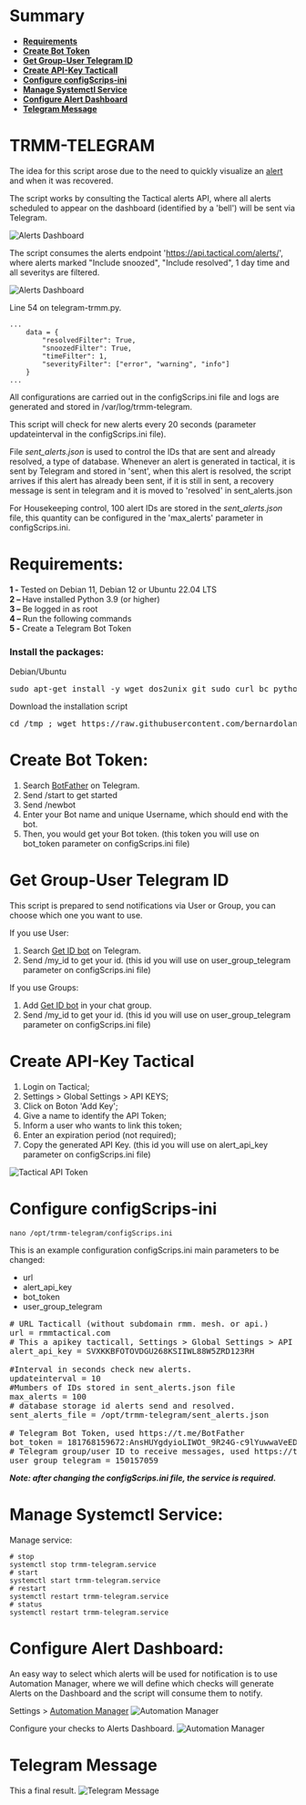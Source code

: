 # Summary
<ul>
	<li>
		<strong>
			<a href=#requirements>Requirements</a>
		</strong>
	</li>
	<li>
		<strong>
			<a href=#create-bot-token>Create Bot Token</a>
		</strong>
	</li>
    <li>
		<strong>
			<a href=#get-group-user-telegram-id>Get Group-User Telegram ID</a>
		</strong>
	</li>
	<li>
		<strong>
			<a href=#create-api-key-tactical>Create API-Key Tacticall</a>
		</strong>
	</li>
	<li>
		<strong>
			<a href=#configure-configScrips-ini>Configure configScrips-ini</a>
		</strong>
	</li>
	<li>
		<strong>
			<a href=#manage-systemctl-service>Manage Systemctl Service</a>
		</strong>
	</li>    	
    <li>
		<strong>
			<a href=#configure-alert-dashboard>Configure Alert Dashboard</a>
		</strong>
	</li>
    <li>
		<strong>
			<a href=#telegram-message>Telegram Message</a>
		</strong>
	</li>       
</ul>

# TRMM-TELEGRAM
The idea for this script arose due to the need to quickly visualize an [alert](https://docs.tacticalrmm.com/functions/alerting/) and when it was recovered.

The script works by consulting the Tactical alerts API, where all alerts scheduled to appear on the dashboard (identified by a 'bell') will be sent via Telegram.

![Alerts Dashboard](img-docs/rmm-alerts-bells.jpg)

The script consumes the alerts endpoint 'https://api.tactical.com/alerts/', where alerts marked "Include snoozed", "Include resolved", 1 day time and all severitys are filtered.

![Alerts Dashboard](img-docs/rmm-alerts.jpg)

Line 54 on telegram-trmm.py.
```
...
    data = {
        "resolvedFilter": True,
        "snoozedFilter": True,
        "timeFilter": 1,
        "severityFilter": ["error", "warning", "info"]
    }
...
```

All configurations are carried out in the configScrips.ini file and logs are generated and stored in /var/log/trmm-telegram.

This script will check for new alerts every 20 seconds (parameter updateinterval in the configScrips.ini file).

File *sent_alerts.json* is used to control the IDs that are sent and already resolved, a type of database. Whenever an alert is generated in tactical, it is sent by Telegram and stored in 'sent', when this alert is resolved, the script arrives if this alert has already been sent, if it is still in sent, a recovery message is sent in telegram and it is moved to 'resolved' in sent_alerts.json

For Housekeeping control, 100 alert IDs are stored in the *sent_alerts.json* file, this quantity can be configured in the 'max_alerts' parameter in configScrips.ini.

# Requirements:

<b>1 - </b> Tested on Debian 11, Debian 12 or Ubuntu 22.04 LTS <br>
<b>2 – </b> Have installed Python 3.9 (or higher)<br>
<b>3 – </b> Be logged in as root<br>
<b>4 – </b> Run the following commands<br>
<b>5 - </b> Create a Telegram Bot Token <br>

<h3>
Install the packages:
</h3>

<p> Debian/Ubuntu</p> 
<pre>sudo apt-get install -y wget dos2unix git sudo curl bc python3-pip</pre>

<p>Download the installation script</p>
<pre>cd /tmp ; wget https://raw.githubusercontent.com/bernardolankheet/trmm-telegram/main/install.sh -O install.sh ; sudo dos2unix install.sh ; sudo bash install.sh</pre>

# Create Bot Token:

1. Search [BotFather](https://t.me/BotFather) on Telegram.
2. Send /start to get started
3. Send /newbot
4. Enter your Bot name and unique Username, which should end with the bot.
5. Then, you would get your Bot token. (this token you will use on bot_token parameter on configScrips.ini file)

# Get Group-User Telegram ID

This script is prepared to send notifications via User or Group, you can choose which one you want to use.

If you use User:
1. Search [Get ID bot](https://t.me/get_id_bot) on Telegram.
2. Send /my_id to get your id. (this id you will use on user_group_telegram parameter on configScrips.ini file)

If you use Groups:
1. Add [Get ID bot](https://t.me/get_id_bot) in your chat group.
2. Send /my_id to get your id. (this id you will use on user_group_telegram parameter on configScrips.ini file)

# Create API-Key Tactical

1. Login on Tactical;
2. Settings > Global Settings > API KEYS;
3. Click on Boton 'Add Key';
4. Give a name to identify the API Token;
5. Inform a user who wants to link this token;
6. Enter an expiration period (not required);
7. Copy the generated API Key. (this id you will use on alert_api_key parameter on configScrips.ini file)

![Tactical API Token](img-docs/rmm-tapi-key.jpg)

# Configure configScrips-ini

```
nano /opt/trmm-telegram/configScrips.ini
```

This is an example configuration configScrips.ini
main parameters to be changed: 
* url
* alert_api_key
* bot_token
* user_group_telegram

<pre>
# URL Tacticall (without subdomain rmm. mesh. or api.)
url = rmmtactical.com 
# This a apikey tacticall, Settings > Global Settings > API KEYS
alert_api_key = SVXKKBFOTOVDGU268KSIIWL88W5ZRD123RH 

#Interval in seconds check new alerts.
updateinterval = 10 
#Mumbers of IDs stored in sent_alerts.json file
max_alerts = 100 
# database storage id alerts send and resolved.
sent_alerts_file = /opt/trmm-telegram/sent_alerts.json 

# Telegram Bot Token, used https://t.me/BotFather
bot_token = 181768159672:AnsHUYgdyioLIWOt_9R24G-c9lYuwwaVeEDPKo 
# Telegram group/user ID to receive messages, used https://t.me/myidbot
user_group_telegram = 150157059
</pre>

***Note: after changing the configScrips.ini file, the service is required.***

# Manage Systemctl Service:

Manage service: 
```
# stop
systemctl stop trmm-telegram.service
# start
systemctl start trmm-telegram.service
# restart
systemctl restart trmm-telegram.service
# status
systemctl restart trmm-telegram.service
```

# Configure Alert Dashboard:

An easy way to select which alerts will be used for notification is to use Automation Manager, where we will define which checks will generate Alerts on the Dashboard and the script will consume them to notify.


Settings > [Automation Manager](https://docs.tacticalrmm.com/functions/automation_policies/)
![Automation Manager](img-docs/rmm-alerts-policy-manager.jpg)

Configure your checks to Alerts Dashboard.
![Automation Manager](img-docs/rmm-alerts-policy.jpg)


# Telegram Message

This a final result.
![Telegram Message](img-docs/telegram-message.jpg)